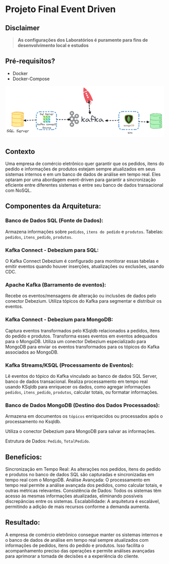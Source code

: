 # Projeto Final Event Driven

## Disclaimer
> **As configurações dos Laboratórios é puramente para fins de desenvolvimento local e estudos**


## Pré-requisitos?
* Docker
* Docker-Compose


![Projeto final](/content/projeto-final.png)

## Contexto

Uma empresa de comércio eletrônico quer garantir que os pedidos, itens do pedido e informações de produtos estejam sempre atualizados em seus sistemas internos e em um banco de dados de análise em tempo real. Eles optaram por uma abordagem event-driven para garantir a sincronização eficiente entre diferentes sistemas e entre seu banco de dados transacional com NoSQL.

## Componentes da Arquitetura:

### Banco de Dados SQL (Fonte de Dados):

Armazena informações sobre `pedidos`, `itens do pedido` e `produtos`.
Tabelas: `pedidos`, `itens_pedido`, `produtos`.




### Kafka Connect - Debezium para SQL:

O Kafka Connect Debezium é configurado para monitorar essas tabelas e emitir eventos quando houver inserções, atualizações ou exclusões, usando CDC.


### Apache Kafka (Barramento de eventos):

Recebe os eventos/mensagens de alteração ou inclusões de dados pelo conector Debezium.
Utiliza tópicos do Kafka para segmentar e distribuir os eventos.


### Kafka Connect - Debezium para MongoDB:

Captura eventos transformados pelo KSqldb relacionados a pedidos, itens do pedido e produtos.
Transforma esses eventos em eventos adequados para o MongoDB.
Utiliza um conector Debezium especializado para MongoDB para enviar os eventos transformados para os tópicos do Kafka associados ao MongoDB.

### Kafka Streams/KSQL (Processamento de Eventos):

Lê eventos do tópico do Kafka vinculado ao banco de dados SQL Server, banco de dados transacional.
Realiza processamento em tempo real usando KSqldb para enriquecer os dados, como agregar informações `pedidos`, `itens_pedido`, `produtos`, calcular totais, ou formatar informações.


### Banco de Dados MongoDB (Destino dos Dados Processados):

Armazena em documentos os `tópicos` enriquecidos ou processados após o processamento no Ksqldb.

Utiliza o conector Debezium para MongoDB para salvar as informações.

Estrutura de Dados: `Pedido`, `TotalPedido`.


## Benefícios:

Sincronização em Tempo Real: As alterações nos pedidos, itens do pedido e produtos no banco de dados SQL são capturadas e sincronizadas em tempo real com o MongoDB.
Análise Avançada: O processamento em tempo real permite a análise avançada dos pedidos, como calcular totais, e outras métricas relevantes.
Consistência de Dados: Todos os sistemas têm acesso às mesmas informações atualizadas, eliminando possíveis discrepâncias entre os sistemas.
Escalabilidade: A arquitetura é escalável, permitindo a adição de mais recursos conforme a demanda aumenta.

## Resultado:
A empresa de comércio eletrônico consegue manter os sistemas internos e o banco de dados de análise em tempo real sempre atualizados com informações de pedidos, itens do pedido e produtos. Isso facilita o acompanhamento preciso das operações e permite análises avançadas para aprimorar a tomada de decisões e a experiência do cliente.
